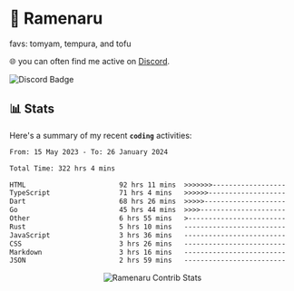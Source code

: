 # 🍜 Ramenaru
favs: tomyam, tempura, and tofu

🌐 you can often find me active on [Discord](https://discordapp.com/users/503291004200157185).

![Discord Badge](https://dcbadge.vercel.app/api/shield/503291004200157185)

## 📊 Stats

Here's a summary of my recent **`coding`** activities:

<!--START_SECTION:waka-->

```txt
From: 15 May 2023 - To: 26 January 2024

Total Time: 322 hrs 4 mins

HTML                       92 hrs 11 mins  >>>>>>>------------------   28.62 %
TypeScript                 71 hrs 4 mins   >>>>>>-------------------   22.07 %
Dart                       68 hrs 26 mins  >>>>>--------------------   21.25 %
Go                         45 hrs 44 mins  >>>>---------------------   14.20 %
Other                      6 hrs 55 mins   >------------------------   02.15 %
Rust                       5 hrs 10 mins   -------------------------   01.60 %
JavaScript                 3 hrs 36 mins   -------------------------   01.12 %
CSS                        3 hrs 26 mins   -------------------------   01.07 %
Markdown                   3 hrs 16 mins   -------------------------   01.02 %
JSON                       2 hrs 59 mins   -------------------------   00.93 %
```

<!--END_SECTION:waka-->

<div style="text-align: center;">
   <img align="center" src="https://github-readme-streak-stats.herokuapp.com/?user=Ramenaru&theme=dark&card_width=520" alt="Ramenaru Contrib Stats" />
</div>


